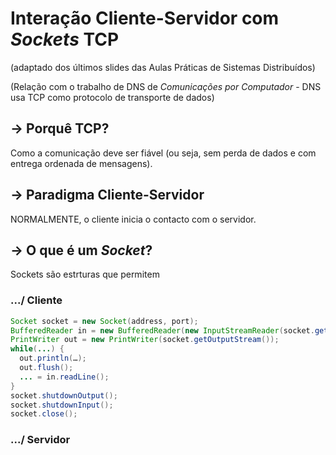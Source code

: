 # Interação Cliente-Servidor com _Sockets_ TCP 

(adaptado dos últimos slides das Aulas Práticas de Sistemas Distribuídos)

(Relação com o trabalho de DNS de _Comunicações por Computador_ - DNS usa TCP como protocolo de transporte de dados)

## -> Porquê TCP?

Como a comunicação deve ser fiável (ou seja, sem perda de dados e com entrega ordenada de mensagens).

## -> Paradigma Cliente-Servidor

NORMALMENTE, o cliente inicia o contacto com o servidor.



## -> O que é um _Socket_?
Sockets são estrturas que permitem 

### .../ Cliente
```java
Socket socket = new Socket(address, port);
BufferedReader in = new BufferedReader(new InputStreamReader(socket.getInputStream()));
PrintWriter out = new PrintWriter(socket.getOutputStream());
while(...) {
  out.println(…);
  out.flush();
  ... = in.readLine();
}
socket.shutdownOutput();
socket.shutdownInput();
socket.close();
```

### .../ Servidor
